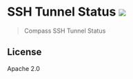 # SSH Tunnel Status [![][travis_img]][travis_url]

> Compass SSH Tunnel Status

## License

Apache 2.0

[travis_img]: https://travis-ci.org/mongodb-js/compass-ssh-tunnel-status.svg?branch=master
[travis_url]: https://travis-ci.org/mongodb-js/compass-ssh-tunnel-status
